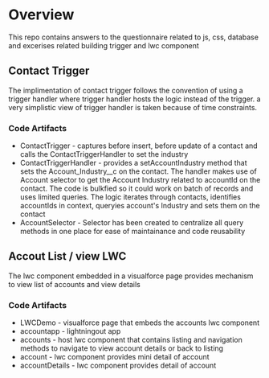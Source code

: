 # Overview

This repo contains answers to the questionnaire related to js, css, database and excerises related building trigger and lwc component

## Contact Trigger

The implimentation of contact trigger follows the convention of using a trigger handler where trigger handler hosts the logic instead of the trigger. a very simplistic view of trigger handler is taken because of time constraints.

### Code Artifacts
- ContactTrigger - captures before insert, before update of a contact and calls the ContactTriggerHandler to set the industry
- ContactTriggerHandler - provides a setAccountIndustry method that sets the Account_Industry__c on the contact. The handler makes use of Account selector to get the Account Industry related to accountId on the contact. The code is bulkfied so it could work on batch of records and uses limited queries. The logic iterates through contacts, identifies accountIds in context, queryies account's Industry and sets them on the contact
- AccountSelector - Selector has been created to centralize all query methods in one place for ease of maintainance and code reusability


## Accout List / view LWC
The lwc component embedded in a visualforce page provides mechanism to view list of accounts and view details

### Code Artifacts
- LWCDemo - visualforce page that embeds the accounts lwc component
- accountapp - lightningout app
- accounts - host lwc component that contains listing and navigation methods to navigate to view account details or back to listing 
- account - lwc component provides mini detail of account 
- accountDetails - lwc component provides detail of account 

